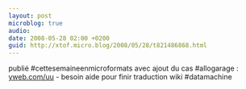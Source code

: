 ```yaml
---
layout: post
microblog: true
audio: 
date: 2008-05-28 02:00 +0200
guid: http://xtof.micro.blog/2008/05/28/t821486868.html
---
```

publié  #cettesemaineenmicroformats avec ajout du cas #allogarage : [yweb.com/uu](http://yweb.com/uu) - besoin aide pour finir traduction wiki #datamachine
